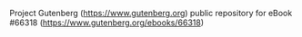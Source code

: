 Project Gutenberg (https://www.gutenberg.org) public repository for
eBook #66318 (https://www.gutenberg.org/ebooks/66318)
